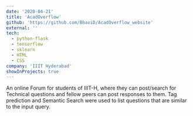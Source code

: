 ```yaml
---
date: '2020-04-21'
title: 'AcadOverflow'
github: 'https://github.com/BhaviD/AcadOverflow_website'
external: ''
tech:
  - python-flask
  - tensorflow
  - sklearn
  - HTML
  - CSS
company: 'IIIT Hyderabad'
showInProjects: true
---
```


An online Forum for students of IIIT-H, where they can post/search for Technical questions
and fellow peers can post responses to them. Tag prediction and Semantic Search were used to list questions that are similar to the input query.
